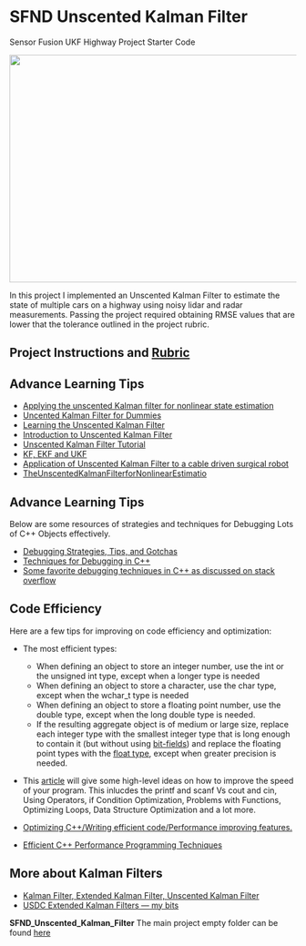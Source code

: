 # SFND Unscented Kalman Filter
Sensor Fusion UKF Highway Project Starter Code

<img src="media/ukf_highway_tracked.gif" width="700" height="400" />

In this project I implemented an Unscented Kalman Filter to estimate the state of multiple cars on a highway using noisy lidar and radar measurements. Passing the project required obtaining RMSE values that are lower that the tolerance outlined in the project rubric. 


## Project Instructions and [Rubric](https://review.udacity.com/#!/rubrics/2551/view)

## Advance Learning Tips
- [Applying the unscented Kalman filter for nonlinear state estimation](https://www.sciencedirect.com/science/article/pii/S0959152407001655)
- [Uncented Kalman Filter for Dummies](https://robotics.stackexchange.com/questions/9233/unscented-kalman-filter-for-dummies)
- [Learning the Unscented Kalman Filter](https://www.mathworks.com/matlabcentral/fileexchange/18217-learning-the-unscented-kalman-filter?w.mathworks.com)
- [Introduction to Unscented Kalman Filter](http://homepages.inf.ed.ac.uk/rbf/CVonline/LOCAL_COPIES/AV0809/qi.pdf)
- [Unscented Kalman Filter Tutorial](https://www.cse.sc.edu/~terejanu/files/tutorialUKF.pdf)
- [KF, EKF and UKF](http://ais.informatik.uni-freiburg.de/teaching/ws12/mapping/pdf/slam05-ukf.pdf)
- [Application of Unscented Kalman Filter to a cable driven surgical robot](https://ieeexplore.ieee.org/document/6224776)
- [TheUnscentedKalmanFilterforNonlinearEstimatio](https://www.seas.harvard.edu/courses/cs281/papers/unscented.pdf)



## Advance Learning Tips

Below are some resources of strategies and techniques for Debugging Lots of C++ Objects effectively.

- [Debugging Strategies, Tips, and Gotchas](https://www.cprogramming.com/debugging/debugging_strategy.html)
- [Techniques for Debugging in C++](https://accu.org/journals/overload/9/46/goodliffe_423/)
- [Some favorite debugging techniques in C++ as discussed on stack overflow](https://stackoverflow.com/questions/1325853/what-are-your-favorite-debugging-techniques-in-c)

## Code Efficiency 

Here are a few tips for improving on code efficiency and optimization:

- The most efficient types:
    - When defining an object to store an integer number, use the int or the unsigned int type, except when a longer type is needed
    - When defining an object to store a character, use the char type, except when the wchar_t type is needed
    - When defining an object to store a floating point number, use the double type, except when the long double type is needed.
    - If the resulting aggregate object is of medium or large size, replace each integer type with the smallest integer type that is long enough to contain it (but without using [bit-fields](https://en.cppreference.com/w/cpp/language/bit_field)) and replace the floating point types with the [float type](https://www.learncpp.com/cpp-tutorial/floating-point-numbers/), except when greater precision is needed.

- This [article](https://www.thegeekstuff.com/2015/01/c-cpp-code-optimization/) will give some high-level ideas on how to improve the speed of your program. This inlucdes the printf and scanf Vs cout and cin, Using Operators, if Condition Optimization, Problems with Functions, Optimizing Loops, Data Structure Optimization and a lot more.
- [Optimizing C++/Writing efficient code/Performance improving features.](https://en.wikibooks.org/wiki/Optimizing_C%2B%2B/Writing_efficient_code/Performance_improving_features)
- [Efficient C++ Performance Programming Techniques](http://www.whigg.ac.cn/resource/program/CPP/201010/P020101023562491092566.pdf)

## More about Kalman Filters
- [Kalman Filter, Extended Kalman Filter, Unscented Kalman Filter](https://medium.com/@kastsiukavets.alena/kalman-filter-extended-kalman-filter-unscented-kalman-filter-dbbd929f83c5)
- [USDC Extended Kalman Filters — my bits](https://tempflip.medium.com/udacity-self-driving-cars-extended-kalman-filters-my-bits-99cbbaf65e3d)




**SFND_Unscented_Kalman_Filter**
The main project empty folder can be found [here](https://github.com/udacity/SFND_Unscented_Kalman_Filter)
